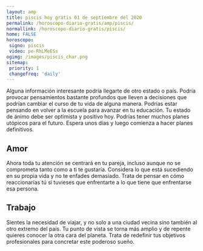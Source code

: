 ```yaml
---
layout: amp
title: piscis hoy gratis 01 de septiembre del 2020 
permalink: /horoscopo-diario-gratis/amp/piscis/
normallink: /horoscopo-diario-gratis/piscis/
home: FALSE
horoscopo:
 signo: piscis
 video: pe-RhLMeESs 
ogimg: /images/piscis_char.png
sitemap:
 priority: 1
 changefreq: 'daily'
---
```



Alguna información interesante podría llegarte de otro estado o país. Podría provocar pensamientos bastante profundos que lleven a decisiones que podrían cambiar el curso de tu vida de alguna manera. Podrías estar pensando en volver a la escuela para avanzar en tu educación. Tu estado de ánimo debe ser optimista y positivo hoy. Podrías tener muchos planes utópicos para el futuro. Espera unos días y luego comienza a hacer planes definitivos.

## Amor

Ahora toda tu atención se centrará en tu pareja, incluso aunque no se comprometa tanto como a ti te gustaría. Considera lo que está sucediendo en su propia vida y no te enfades demasiado. Trata de pensar en cómo reaccionarías tú si tuvieses que enfrentarte a lo que tiene que enfrentarse esa persona.

## Trabajo

Sientes la necesidad de viajar, y no solo a una ciudad vecina sino también al otro extremo del país. Tu punto de vista se torna más amplio y de repente quieres conocer la otra cara del planeta. Trata de redefinir tus objetivos profesionales para concretar este poderoso sueño.